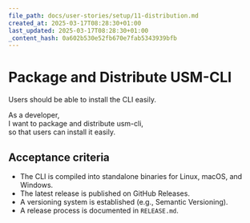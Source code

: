 ```yaml
---
file_path: docs/user-stories/setup/11-distribution.md
created_at: 2025-03-17T08:28:30+01:00
last_updated: 2025-03-17T08:28:30+01:00
_content_hash: 0a602b530e52fb670e7fab5343939bfb
---
```


# Package and Distribute USM-CLI
Users should be able to install the CLI easily.

As a developer,  
I want to package and distribute usm-cli,  
so that users can install it easily.

## Acceptance criteria

- The CLI is compiled into standalone binaries for Linux, macOS, and Windows.
- The latest release is published on GitHub Releases.
- A versioning system is established (e.g., Semantic Versioning).
- A release process is documented in `RELEASE.md`.
